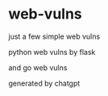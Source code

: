 # web-vulns
just a few simple web vulns

python web vulns by flask
 
and go web vulns

generated by chatgpt
